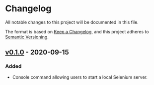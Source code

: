 # Changelog
All notable changes to this project will be documented in this file.

The format is based on [Keep a Changelog](https://keepachangelog.com/en/1.0.0/),
and this project adheres to [Semantic Versioning](https://semver.org/spec/v2.0.0.html).

## [v0.1.0] - 2020-09-15

### Added
- Console command allowing users to start a local Selenium server.

[v0.1.0]: https://github.com/Anteris-Dev/autotask-client-generator/releases/tag/v0.1.0
